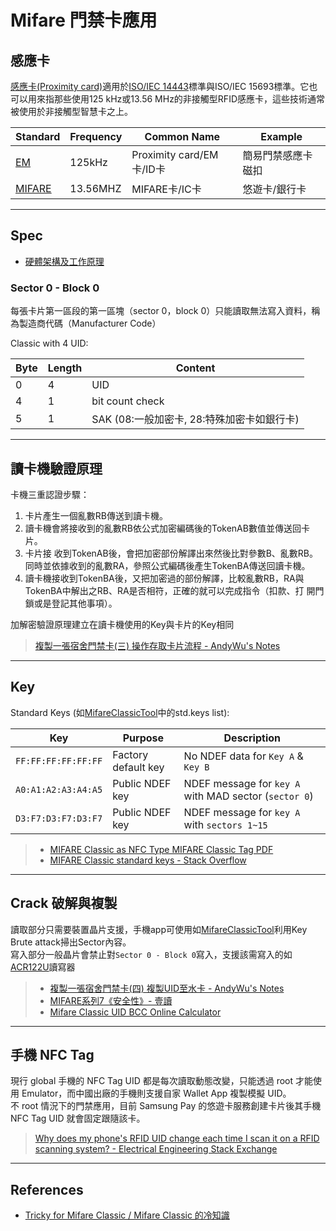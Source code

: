 # Mifare 門禁卡應用

## 感應卡

[感應卡(Proximity card)](https://zh.wikipedia.org/zh-tw/%E6%84%9F%E5%BA%94%E5%8D%A1)適用於[ISO/IEC 14443](https://zh.wikipedia.org/zh-tw/ISO/IEC\_14443)標準與ISO/IEC 15693標準。它也可以用來指那些使用125 kHz或13.56 MHz的非接觸型RFID感應卡，這些技術通常被使用於非接觸型智慧卡之上。

| Standard                                                | Frequency | Common Name            | Example   |
| ------------------------------------------------------- | --------- | ---------------------- | --------- |
| [EM](https://en.wikipedia.org/wiki/EM\_Microelectronic) | 125kHz    | Proximity card/EM卡/ID卡 | 簡易門禁感應卡磁扣 |
| [MIFARE](https://zh.wikipedia.org/wiki/MIFARE)          | 13.56MHZ  | MIFARE卡/IC卡            | 悠遊卡/銀行卡   |

***

## Spec

* [硬體架構及工作原理](https://zh.wikipedia.org/wiki/MIFARE#%E7%A1%AC%E9%AB%94%E6%9E%B6%E6%A7%8B%E5%8F%8A%E5%B7%A5%E4%BD%9C%E5%8E%9F%E7%90%86)

### Sector 0 - Block 0

每張卡片第一區段的第一區塊（sector 0，block 0）只能讀取無法寫入資料，稱為製造商代碼（Manufacturer Code）

Classic with 4 UID:

| Byte | Length | Content                      |
| ---- | ------ | ---------------------------- |
| 0    | 4      | UID                          |
| 4    | 1      | bit count check              |
| 5    | 1      | SAK (08:一般加密卡, 28:特殊加密卡如銀行卡) |

***

## 讀卡機驗證原理

卡機三重認證步驟：

1. 卡片產生一個亂數RB傳送到讀卡機。
2. 讀卡機會將接收到的亂數RB依公式加密編碼後的TokenAB數值並傳送回卡片。
3. 卡片接 收到TokenAB後，會把加密部份解譯出來然後比對參數B、亂數RB。同時並依據收到的亂數RA，參照公式編碼後產生TokenBA傳送回讀卡機。
4. 讀卡機接收到TokenBA後，又把加密過的部份解譯，比較亂數RB，RA與TokenBA中解出之RB、RA是否相符，正確的就可以完成指令（扣款、打 開門鎖或是登記其他事項）。

加解密驗證原理建立在讀卡機使用的Key與卡片的Key相同

> [複製一張宿舍門禁卡(三) 操作存取卡片流程 - AndyWu's Notes](https://notes.andywu.tw/2018/%E8%A4%87%E8%A3%BD%E4%B8%80%E5%BC%B5%E5%AE%BF%E8%88%8D%E9%96%80%E7%A6%81%E5%8D%A1%E4%B8%89-%E6%93%8D%E4%BD%9C%E5%AD%98%E5%8F%96%E5%8D%A1%E7%89%87%E6%B5%81%E7%A8%8B/)

***

## Key

Standard Keys (如[MifareClassicTool](https://github.com/ikarus23/MifareClassicTool)中的std.keys list):

| Key                 | Purpose             | Description                                           |
| ------------------- | ------------------- | ----------------------------------------------------- |
| `FF:FF:FF:FF:FF:FF` | Factory default key | No NDEF data for `Key A` & `Key B`                    |
| `A0:A1:A2:A3:A4:A5` | Public NDEF key     | NDEF message for `key A` with MAD sector (`sector 0`) |
| `D3:F7:D3:F7:D3:F7` | Public NDEF key     | NDEF message for `key A` with `sectors 1~15`          |

> * [MIFARE Classic as NFC Type MIFARE Classic Tag PDF](https://www.nxp.com/docs/en/application-note/AN1305.pdf)
> * [MIFARE Classic standard keys - Stack Overflow](https://stackoverflow.com/questions/56225136/mifare-classic-standard-keys)

***

## Crack 破解與複製

讀取部分只需要裝置晶片支援，手機app可使用如[MifareClassicTool](https://github.com/ikarus23/MifareClassicTool)利用Key Brute attack掃出Sector內容。\
寫入部分一般晶片會禁止對`Sector 0 - Block 0`寫入，支援該需寫入的如[ACR122U](https://wiki.archlinux.org/title/Touchatag\_RFID\_Reader)讀寫器

> - [複製一張宿舍門禁卡(四) 複製UID至水卡 - AndyWu's Notes](https://notes.andywu.tw/2018/%E8%A4%87%E8%A3%BD%E4%B8%80%E5%BC%B5%E5%AE%BF%E8%88%8D%E9%96%80%E7%A6%81%E5%8D%A1%E5%9B%9B-%E8%A4%87%E8%A3%BDuid%E8%87%B3%E6%B0%B4%E5%8D%A1/)
> - [MIFARE系列7《安全性》- 壹讀](https://read01.com/J06JPK.html#.Y5VYxXZBybg)
> - [Mifare Classic UID BCC Online Calculator](https://nric.biz/mifare-bcc-calculator.html)

---

## 手機 NFC Tag

現行 global 手機的 NFC Tag UID 都是每次讀取動態改變，只能透過 root 才能使用 Emulator，而中國出廠的手機則支援自家 Wallet App 複製模擬 UID。  
不 root 情況下的門禁應用，目前 Samsung Pay 的悠遊卡服務創建卡片後其手機 NFC Tag UID 就會固定跟隨該卡。

> [Why does my phone's RFID UID change each time I scan it on a RFID scanning system? - Electrical Engineering Stack Exchange](https://electronics.stackexchange.com/questions/622227/why-does-my-phones-rfid-uid-change-each-time-i-scan-it-on-a-rfid-scanning-syste)

---

## References

- [Tricky for Mifare Classic / Mifare Classic 的冷知識](https://kb.hiy.tw/os/mifare_uid/)

